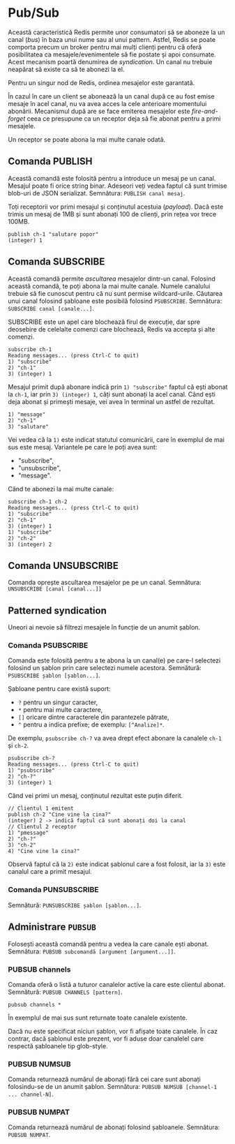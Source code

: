 # Pub/Sub

Această caracteristică Redis permite unor consumatori să se aboneze la un canal (*bus*) în baza unui nume sau al unui pattern. Astfel, Redis se poate comporta precum un broker pentru mai mulți clienți pentru că oferă posibilitatea ca mesajele/evenimentele să fie postate și apoi consumate. Acest mecanism poartă denumirea de *syndication*. Un canal nu trebuie neapărat să existe ca să te abonezi la el.

Pentru un singur nod de Redis, ordinea mesajelor este garantată.

În cazul în care un client se abonează la un canal după ce au fost emise mesaje în acel canal, nu va avea acces la cele anterioare momentului abonării. Mecanismul după are se face emiterea mesajelor este *fire-and-forget* ceea ce presupune ca un receptor deja să fie abonat pentru a primi mesajele.

Un receptor se poate abona la mai multe canale odată.

## Comanda PUBLISH

Această comandă este folosită pentru a introduce un mesaj pe un canal. Mesajul poate fi orice string binar. Adeseori veți vedea faptul că sunt trimise blob-uri de JSON serializat.
Semnătura: `PUBLISH canal mesaj`.

Toți receptorii vor primi mesajul și conținutul acestuia (*payload*). Dacă este trimis un mesaj de 1MB și sunt abonați 100 de clienți, prin rețea vor trece 100MB.

```text
publish ch-1 "salutare popor"
(integer) 1
```

## Comanda SUBSCRIBE

Această comandă permite *ascultarea* mesajelor dintr-un canal. Folosind această comandă, te poți abona la mai multe canale. Numele canalului trebuie să fie cunoscut pentru că nu sunt permise wildcard-urile. Căutarea unui canal folosind șabloane este posibilă folosind `PSUBSCRIBE`.
Semnătura: `SUBSCRIBE canal [canale...]`.

SUBSCRIBE este un apel care blochează firul de execuție, dar spre deosebire de celelalte comenzi care blochează, Redis va accepta și alte comenzi.

```text
subscribe ch-1
Reading messages... (press Ctrl-C to quit)
1) "subscribe"
2) "ch-1"
3) (integer) 1
```

Mesajul primit după abonare indică prin `1) "subscribe"` faptul că ești abonat la `ch-1`, iar prin `3) (integer) 1`, câți sunt abonați la acel canal.
Când ești deja abonat și primești mesaje, vei avea în terminal un astfel de rezultat.

```text
1) "message"
2) "ch-1"
3) "salutare"
```

Vei vedea că la `1)` este indicat statutul comunicării, care în exemplul de mai sus este mesaj. Variantele pe care le poți avea sunt:
- "subscribe",
- "unsubscribe",
- "message".

Când te abonezi la mai multe canale:

```text
subscribe ch-1 ch-2
Reading messages... (press Ctrl-C to quit)
1) "subscribe"
2) "ch-1"
3) (integer) 1
1) "subscribe"
2) "ch-2"
3) (integer) 2
```

## Comanda UNSUBSCRIBE

Comanda oprește ascultarea mesajelor pe pe un canal.
Semnătura: `UNSUBSCRIBE [canal [canal...]]`

## Patterned syndication

Uneori ai nevoie să filtrezi mesajele în funcție de un anumit șablon.

### Comanda PSUBSCRIBE

Comanda este folosită pentru a te abona la un canal(e) pe care-l selectezi folosind un șablon prin care selectezi numele acestora.
Semnătură: `PSUBSCRIBE șablon [șablon...]`.

Șabloane pentru care există suport:
- `?` pentru un singur caracter,
- `*` pentru mai multe caractere,
- `[]` oricare dintre caracterele din parantezele pătrate,
- `^` pentru a indica prefixe; de exemplu: `[^Analize]*`.

De exemplu, `psubscribe ch-?` va avea drept efect abonare la canalele `ch-1` și `ch-2`.

```text
psubscribe ch-?
Reading messages... (press Ctrl-C to quit)
1) "psubscribe"
2) "ch-?"
3) (integer) 1
```

Când vei primi un mesaj, conținutul rezultat este puțin diferit.

```text
// Clientul 1 emitent
publish ch-2 "Cine vine la cina?"
(integer) 2 -> indică faptul că sunt abonați doi la canal
// Clientul 2 receptor
1) "pmessage"
2) "ch-?"
3) "ch-2"
4) "Cine vine la cina?"
```

Observă faptul că la `2)` este indicat șablonul care a fost folosit, iar la `3)` este canalul care a primit mesajul.

### Comanda PUNSUBSCRIBE

Semnătură: `PUNSUBSCRIBE șablon [șablon...]`.

## Administrare `PUBSUB`

Folosești această comandă pentru a vedea la care canale ești abonat.
Semnătura: `PUBSUB subcomandă [argument [argument...]]`.

### PUBSUB channels

Comanda oferă o listă a tuturor canalelor active la care este clientul abonat.
Semnătură: `PUBSUB CHANNELS [pattern]`.

```text
pubsub channels *
```

În exemplul de mai sus sunt returnate toate canalele existente.

Dacă nu este specificat niciun șablon, vor fi afișate toate canalele. În caz contrar, dacă șablonul este prezent, vor fi aduse doar canalelel care respectă șabloanele tip glob-style.


### PUBSUB NUMSUB

Comanda returnează numărul de abonați fără cei care sunt abonați folosindu-se de un anumit șablon.
Semnătura: `PUBSUB NUMSUB [channel-1 ... channel-N]`.

### PUBSUB NUMPAT

Comanda returnează numărul de abonați folosind șabloanele.
Semnătura: `PUBSUB NUMPAT`.

